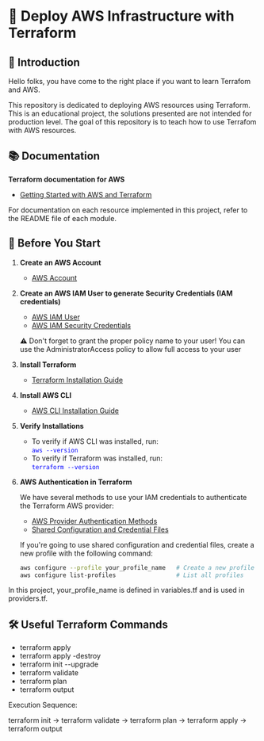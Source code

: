 # 🚀 Deploy AWS Infrastructure with Terraform

## 🌟 Introduction

Hello folks, you have come to the right place if you want to learn Terrafom and AWS.

This repository is dedicated to deploying AWS resources using Terraform. This is an educational project, the solutions presented are not intended for production level. The goal of this repository is to teach how to use Terrafom with AWS resources.

## 📚 Documentation

**Terraform documentation for AWS**

- [Getting Started with AWS and Terraform](https://developer.hashicorp.com/terraform/tutorials/aws-get-started)

For documentation on each resource implemented in this project, refer to the README file of each module.

## 🚀 Before You Start

1. **Create an AWS Account**
   - [AWS Account](https://aws.amazon.com/resources/create-account/)

2. **Create an AWS IAM User to generate Security Credentials (IAM credentials)**
   - [AWS IAM User](https://docs.aws.amazon.com/IAM/latest/UserGuide/id_users_create.html)
   - [AWS IAM Security Credentials](https://docs.aws.amazon.com/IAM/latest/UserGuide/security-creds.html)

   ⚠️ Don't forget to grant the proper policy name to your user! You can use the AdministratorAccess policy to allow full access to your user

3. **Install Terraform**
   - [Terraform Installation Guide](https://developer.hashicorp.com/terraform/tutorials/aws-get-started/install-cli)

4. **Install AWS CLI**
   - [AWS CLI Installation Guide](https://docs.aws.amazon.com/cli/latest/userguide/getting-started-install.html)

5. **Verify Installations**

   - To verify if AWS CLI was installed, run:  
     <span style="color:blue;">`aws --version`</span>
   - To verify if Terraform was installed, run:  
     <span style="color:blue;">`terraform --version`</span>

6. **AWS Authentication in Terraform**

   We have several methods to use your IAM credentials to authenticate the Terraform AWS provider:

   - [AWS Provider Authentication Methods](https://registry.terraform.io/providers/hashicorp/aws/latest/docs?ajs_aid=7178871d-9222-4967-bb36-3708610962c6&product_intent=terraform#environment-variables)
   - [Shared Configuration and Credential Files](https://docs.aws.amazon.com/cli/latest/userguide/cli-configure-files.html)

   If you're going to use shared configuration and credential files, create a new profile with the following command:

   ```bash
   aws configure --profile your_profile_name   # Create a new profile called 'your_profile_name'
   aws configure list-profiles                 # List all profiles

In this project, your_profile_name is defined in variables.tf and is used in providers.tf.

## 🛠️ Useful Terraform Commands
   - terraform apply
   - terraform apply -destroy
   - terraform init --upgrade
   - terraform validate
   - terraform plan
   - terraform output

   Execution Sequence:
   
   terraform init → terraform validate → terraform plan → terraform apply → terraform output
